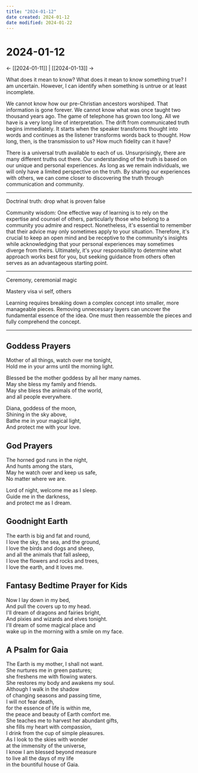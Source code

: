 ```yaml
---
title: "2024-01-12"
date created: 2024-01-12
date modified: 2024-01-22
---
```


# 2024-01-12

← [[2024-01-11]] | [[2024-01-13]] →

What does it mean to know? What does it mean to know something true? I am uncertain. However, I can identify when something is untrue or at least incomplete.

We cannot know how our pre-Christian ancestors worshiped. That information is gone forever. We cannot know what was once taught two thousand years ago. The game of telephone has grown too long. All we have is a very long line of interpretation. The drift from communicated truth begins immediately. It starts when the speaker transforms thought into words and continues as the listener transforms words back to thought. How long, then, is the transmission to us? How much fidelity can it have?

There is a universal truth available to each of us. Unsurprisingly, there are many different truths out there. Our understanding of the truth is based on our unique and personal experiences. As long as we remain individuals, we will only have a limited perspective on the truth. By sharing our experiences with others, we can come closer to discovering the truth through communication and community.

---

Doctrinal truth: drop what is proven false

Community wisdom: One effective way of learning is to rely on the expertise and counsel of others, particularly those who belong to a community you admire and respect. Nonetheless, it's essential to remember that their advice may only sometimes apply to your situation. Therefore, it's crucial to keep an open mind and be receptive to the community's insights while acknowledging that your personal experiences may sometimes diverge from theirs. Ultimately, it's your responsibility to determine what approach works best for you, but seeking guidance from others often serves as an advantageous starting point.

---

Ceremony, ceremonial magic

Mastery visa vi self, others

Learning requires breaking down a complex concept into smaller, more manageable pieces. Removing unnecessary layers can uncover the fundamental essence of the idea. One must then reassemble the pieces and fully comprehend the concept.

---

## Goddess Prayers

Mother of all things, watch over me tonight,  
Hold me in your arms until the morning light.

Blessed be the mother goddess by all her many names.  
May she bless my family and friends.  
May she bless the animals of the world,  
and all people everywhere.

Diana, goddess of the moon,  
Shining in the sky above,  
Bathe me in your magical light,  
And protect me with your love.

## God Prayers

The horned god runs in the night,  
And hunts among the stars,  
May he watch over and keep us safe,  
No matter where we are.

Lord of night, welcome me as I sleep.  
Guide me in the darkness,  
and protect me as I dream.

## Goodnight Earth

The earth is big and fat and round,  
I love the sky, the sea, and the ground,  
I love the birds and dogs and sheep,  
and all the animals that fall asleep,  
I love the flowers and rocks and trees,  
I love the earth, and it loves me.

## Fantasy Bedtime Prayer for Kids

Now I lay down in my bed,  
And pull the covers up to my head.  
I'll dream of dragons and fairies bright,  
And pixies and wizards and elves tonight.  
I'll dream of some magical place and  
wake up in the morning with a smile on my face.

## A Psalm for Gaia

The Earth is my mother, I shall not want.  
She nurtures me in green pastures;  
she freshens me with flowing waters.  
She restores my body and awakens my soul.  
Although I walk in the shadow  
of changing seasons and passing time,  
I will not fear death,  
for the essence of life is within me,  
the peace and beauty of Earth comfort me.  
She teaches me to harvest her abundant gifts,  
she fills my heart with compassion,  
I drink from the cup of simple pleasures.  
As I look to the skies with wonder  
at the immensity of the universe,  
I know I am blessed beyond measure  
to live all the days of my life  
in the bountiful house of Gaia.
